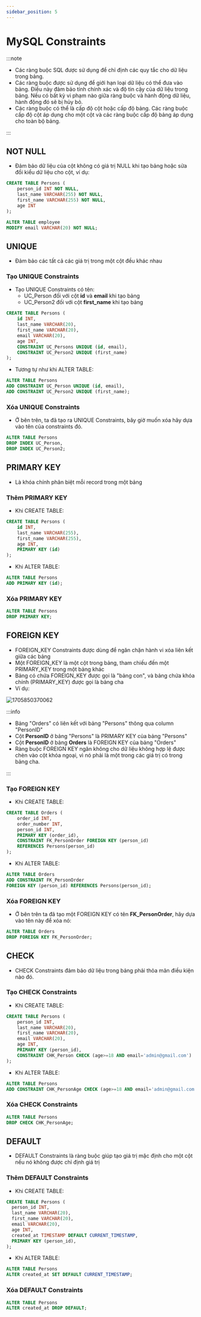 ```yaml
---
sidebar_position: 5
---
```


# MySQL Constraints

:::note

- Các ràng buộc SQL được sử dụng để chỉ định các quy tắc cho dữ liệu trong bảng.
- Các ràng buộc được sử dụng để giới hạn loại dữ liệu có thể đưa vào bảng. Điều này đảm bảo tính chính xác và độ tin cậy của dữ liệu trong bảng. Nếu có bất kỳ vi phạm nào giữa ràng buộc và hành động dữ liệu, hành động đó sẽ bị hủy bỏ.
- Các ràng buộc có thể là cấp độ cột hoặc cấp độ bảng. Các ràng buộc cấp độ cột áp dụng cho một cột và các ràng buộc cấp độ bảng áp dụng cho toàn bộ bảng.

:::

## NOT NULL

- Đảm bảo dữ liệu của cột không có giá trị NULL khi tạo bảng hoặc sửa đổi kiểu dữ liệu cho cột, ví dụ:

```sql
CREATE TABLE Persons (
    person_id INT NOT NULL,
    last_name VARCHAR(255) NOT NULL,
    first_name VARCHAR(255) NOT NULL,
    age INT
);
```

```sql
ALTER TABLE employee
MODIFY email VARCHAR(20) NOT NULL;
```

## UNIQUE

- Đảm bảo các tất cả các giá trị trong một cột đều khác nhau

### Tạo UNIQUE Constraints

- Tạo UNIQUE Constraints có tên:
  - UC_Person đối với cột **id** và **email** khi tạo bảng
  - UC_Person2 đối với cột **first_name** khi tạo bảng

```sql
CREATE TABLE Persons (
    id INT,
    last_name VARCHAR(20),
    first_name VARCHAR(20),
    email VARCHAR(20),
    age INT,
    CONSTRAINT UC_Persons UNIQUE (id, email),
    CONSTRAINT UC_Person2 UNIQUE (first_name)
);
```

- Tương tự như khi ALTER TABLE:

```sql
ALTER TABLE Persons
ADD CONSTRAINT UC_Person UNIQUE (id, email),
ADD CONSTRAINT UC_Person2 UNIQUE (first_name);
```

### Xóa UNIQUE Constraints

- Ở bên trên, ta đã tạo ra UNIQUE Constraints, bây giờ muốn xóa hãy dựa vào tên của constraints đó.

```sql
ALTER TABLE Persons
DROP INDEX UC_Person,
DROP INDEX UC_Person2;
```

## PRIMARY KEY

- Là khóa chính phân biệt mỗi record trong một bảng

### Thêm PRIMARY KEY

- Khi CREATE TABLE:

```sql
CREATE TABLE Persons (
    id INT,
    last_name VARCHAR(255),
    first_name VARCHAR(255),
    age INT,
    PRIMARY KEY (id)
);
```

- Khi ALTER TABLE:

```sql
ALTER TABLE Persons
ADD PRIMARY KEY (id);
```

### Xóa PRIMARY KEY

```sql
ALTER TABLE Persons
DROP PRIMARY KEY;
```

## FOREIGN KEY

- FOREIGN_KEY Constraints được dùng để ngăn chặn hành vi xóa liên kết giữa các bảng
- Một FOREIGN_KEY là một cột trong bảng, tham chiếu đến một PRIMARY_KEY trong một bảng khác
- Bảng có chứa FOREIGN_KEY được gọi là "bảng con", và bảng chứa khóa chính (PRIMARY_KEY) được gọi là bảng cha
- Ví dụ:

![1705850370062](image/sql-constraints/1705850370062.png)

:::info

- Bảng "Orders" có liên kết với bảng "Persons" thông qua column "PersonID"
- Cột **PersonID** ở bảng "Persons" là PRIMARY KEY của bảng "Persons"
- Cột **PersonID** ở bảng **Orders** là FOREIGN KEY của bảng "Orders"
- Ràng buộc FOREIGN KEY ngăn không cho dữ liệu không hợp lệ được chèn vào cột khóa ngoại, vì nó phải là một trong các giá trị có trong bảng cha.

:::

### Tạo FOREIGN KEY

- Khi CREATE TABLE:

```sql
CREATE TABLE Orders (
    order_id INT,
    order_number INT,
    person_id INT,
    PRIMARY KEY (order_id),
    CONSTRAINT FK_PersonOrder FOREIGN KEY (person_id)
    REFERENCES Persons(person_id)
);
```

- Khi ALTER TABLE:

```sql
ALTER TABLE Orders
ADD CONSTRAINT FK_PersonOrder
FOREIGN KEY (person_id) REFERENCES Persons(person_id);
```

### Xóa FOREIGN KEY

- Ở bên trên ta đã tạo một FOREIGN KEY có tên **FK_PersonOrder**, hãy dựa vào tên này để xóa nó:

```sql
ALTER TABLE Orders
DROP FOREIGN KEY FK_PersonOrder;
```

## CHECK

- CHECK Constraints đảm bảo dữ liệu trong bảng phải thỏa mãn điều kiện nào đó.

### Tạo CHECK Constraints

- Khi CREATE TABLE:

```sql
CREATE TABLE Persons (
    person_id INT,
    last_name VARCHAR(20),
    first_name VARCHAR(20),
    email VARCHAR(20),
    age INT,
    PRIMARY KEY (person_id),
    CONSTRAINT CHK_Person CHECK (age>=18 AND email='admin@gmail.com')
);
```

- Khi ALTER TABLE:

```sql
ALTER TABLE Persons
ADD CONSTRAINT CHK_PersonAge CHECK (age>=18 AND email='admin@gmail.com');
```

### Xóa CHECK Constraints

```sql
ALTER TABLE Persons
DROP CHECK CHK_PersonAge;
```

## DEFAULT

- DEFAULT Constraints là ràng buộc giúp tạo giá trị mặc định cho một cột nếu nó không được chỉ định giá trị

### Thêm DEFAULT Constraints

- Khi CREATE TABLE:

```sql
CREATE TABLE Persons (
  person_id INT,
  last_name VARCHAR(20),
  first_name VARCHAR(20),
  email VARCHAR(20),
  age INT,
  created_at TIMESTAMP DEFAULT CURRENT_TIMESTAMP,
  PRIMARY KEY (person_id),
);
```

- Khi ALTER TABLE:

```sql
ALTER TABLE Persons
ALTER created_at SET DEFAULT CURRENT_TIMESTAMP;
```

### Xóa DEFAULT Constraints

```sql
ALTER TABLE Persons
ALTER created_at DROP DEFAULT;
```
